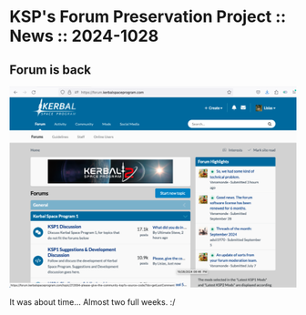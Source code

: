 # KSP's Forum Preservation Project :: News :: 2024-1028

## Forum is back

![Forum is back](./28_Forum-is-back--image1.png)

It was about time... Almost two full weeks. :/
